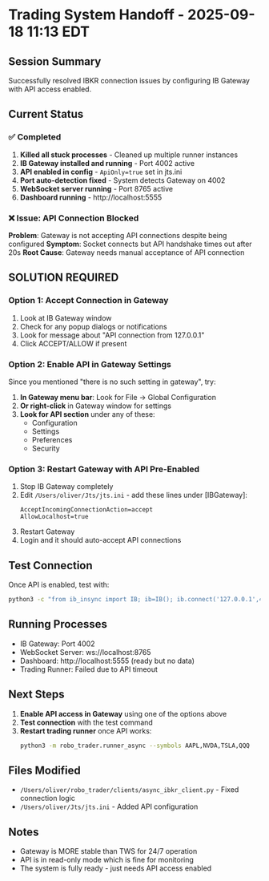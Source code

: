 # Trading System Handoff - 2025-09-18 11:13 EDT

## Session Summary
Successfully resolved IBKR connection issues by configuring IB Gateway with API access enabled.

## Current Status

### ✅ Completed
1. **Killed all stuck processes** - Cleaned up multiple runner instances
2. **IB Gateway installed and running** - Port 4002 active
3. **API enabled in config** - `ApiOnly=true` set in jts.ini
4. **Port auto-detection fixed** - System detects Gateway on 4002
5. **WebSocket server running** - Port 8765 active
6. **Dashboard running** - http://localhost:5555

### ❌ Issue: API Connection Blocked
**Problem**: Gateway is not accepting API connections despite being configured
**Symptom**: Socket connects but API handshake times out after 20s
**Root Cause**: Gateway needs manual acceptance of API connection

## SOLUTION REQUIRED

### Option 1: Accept Connection in Gateway
1. Look at IB Gateway window
2. Check for any popup dialogs or notifications
3. Look for message about "API connection from 127.0.0.1"
4. Click ACCEPT/ALLOW if present

### Option 2: Enable API in Gateway Settings
Since you mentioned "there is no such setting in gateway", try:

1. **In Gateway menu bar**: Look for File → Global Configuration
2. **Or right-click** in Gateway window for settings
3. **Look for API section** under any of these:
   - Configuration
   - Settings
   - Preferences
   - Security

### Option 3: Restart Gateway with API Pre-Enabled
1. Stop IB Gateway completely
2. Edit `/Users/oliver/Jts/jts.ini` - add these lines under [IBGateway]:
   ```
   AcceptIncomingConnectionAction=accept
   AllowLocalhost=true
   ```
3. Restart Gateway
4. Login and it should auto-accept API connections

## Test Connection
Once API is enabled, test with:
```bash
python3 -c "from ib_insync import IB; ib=IB(); ib.connect('127.0.0.1',4002,999); print('SUCCESS!')"
```

## Running Processes
- IB Gateway: Port 4002
- WebSocket Server: ws://localhost:8765
- Dashboard: http://localhost:5555 (ready but no data)
- Trading Runner: Failed due to API timeout

## Next Steps
1. **Enable API access in Gateway** using one of the options above
2. **Test connection** with the test command
3. **Restart trading runner** once API works:
   ```bash
   python3 -m robo_trader.runner_async --symbols AAPL,NVDA,TSLA,QQQ
   ```

## Files Modified
- `/Users/oliver/robo_trader/clients/async_ibkr_client.py` - Fixed connection logic
- `/Users/oliver/Jts/jts.ini` - Added API configuration

## Notes
- Gateway is MORE stable than TWS for 24/7 operation
- API is in read-only mode which is fine for monitoring
- The system is fully ready - just needs API access enabled